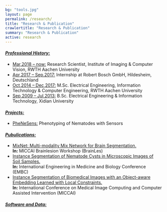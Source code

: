 ```yaml
---
bg: "tools.jpg"
layout: page
permalink: /research/
title: "Research & Publication"
crawlertitle: "Research & Publication"
summary: "Research & Publication"
active: research
---
```

<h4><i><u>Professional History:</u></i></h4>
<ul>
  <li><u>Mar,2018 – now:</u> Research Scientist, Institute of Imaging & Computer Vision, RWTH Aachen University</li>
  <li><u>Apr,2017 – Sep,2017:</u> Internship at Robert Bosch GmbH, Hildesheim, Deutschland</li>
  <li><u>Oct,2014 – Dec,2017:</u> M.Sc. Electrical Engineering, Information Technology & Computer Engineering, RWTH Aachen University</li>
  <li><u>Sep,2009 – Jul,2013:</u> B.Sc. Electrical Engineering & Information Technology, Xidian University</li>
</ul>

<h4><i><u>Projects:</u></i></h4>
<ul>
  <li><u>PheNeSens:</u> Phenotyping of Nematodes with Sensors</li>
</ul>

<h4><i><u>Pubulications:</u></i></h4>
<ul>
  <li><u>MixNet: Multi-modality Mix Network for Brain Segmentation.</u> <br/> <b>In: </b> MICCAI Brainlesion Workshop (BrainLes)</li>
  <li><u>Instance Segmentation of Nematode Cysts in Microscopic Images of Soil Samples.</u> <br/> <b>In: </b> International Engineering in Medicine and Biology Conference (EMBC)</li>
  <li><u>Instance Segmentation of Biomedical Images with an Object-aware Embedding Learned with Local Constraints.</u> <br/> <b>In: </b> International Conference on Medical Image Computing and Computer Assisted Intervention (MICCAI)</li>
</ul>

<h4><i><u>Software and Data:</u></i></h4>
<ul>
</ul>